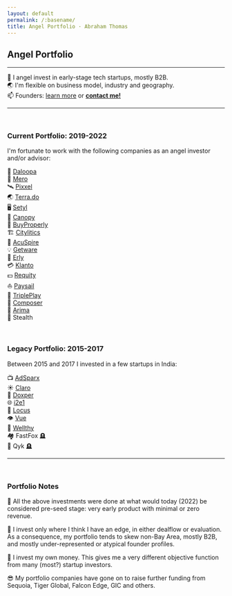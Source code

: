 ```yaml
---
layout: default
permalink: /:basename/
title: Angel Portfolio · Abraham Thomas
---
```


## Angel Portfolio

----

🦋 I angel invest in early-stage tech startups, mostly B2B.  
🌏 I'm flexible on business model, industry and geography.  
📫 Founders: [learn more](/angel) or **[contact me!](/contact)**  

----

<br/>

### Current Portfolio: 2019-2022

I'm fortunate to work with the following companies as an angel investor and/or advisor:

🧠 [Daloopa](https://www.daloopa.com)  
🏢 [Mero](https://mero.co)  
🛰 [Pixxel](https://www.pixxel.space)  
🌏 [Terra.do](https://terra.do)  
🖥️ [Setyl](https://www.setyl.com)  
🏫 [Canopy](https://www.canopyanalytics.com)  
🏡 [BuyProperly](https://buyproperly.ca)  
🏗️ [Citylitics](https://citylitics.com)  
🤝 [AcuSpire](https://acuspire.ai)  
💡 [Getware](https://www.getware.ai)  
🚚 [Erly](https://www.geterly.com)  
💳 [Klanto](https://www.klanto.com)  
💵 [Requity](https://www.requityhomes.com)  
⛵️ [Paysail](https://paysail.us)  
🎲 [TriplePlay](https://tripleplay.ai)  
🎼 [Composer](https://www.composer.trade)  
🛒 [Arima](https://www.arimadata.com)  
🥷 Stealth

<br/>

### Legacy Portfolio: 2015-2017

Between 2015 and 2017 I invested in a few startups in India:

📺 [AdSparx](https://www.adsparx.com)  
☀️ [Claro](https://www.claroenergy.in)  
🔬 [Doxper](http://doxper.com)  
🌐 [i2e1](https://i2e1.com)  
🚛 [Locus](https://locus.sh)  
👁️ [Vue](https://vue.ai)  
💊 [Wellthy](https://wellthytherapeutics.com)  
🏘️ FastFox 🪦  
🧰 Qyk 🪦  


----

<br/>

### Portfolio Notes

🌱 All the above investments were done at what would today (2022) be considered pre-seed stage: very early product with minimal or zero revenue.

🧭 I invest only where I think I have an edge, in either dealflow or evaluation.  As a consequence, my portfolio tends to skew non-Bay Area, mostly B2B, and mostly under-represented or atypical founder profiles.

🎯 I invest my own money.  This gives me a very different objective function from many (most?) startup investors. 

😎 My portfolio companies have gone on to raise further funding from Sequoia, Tiger Global, Falcon Edge, GIC and others. 


<!--
In addition to investing directly in startups, I am an LP in and advisor to [GrowX Ventures](http://www.growxventures.com/), who I believe to be India's best seed-stage venture capital firm.  
-->

<br/>
<br/>